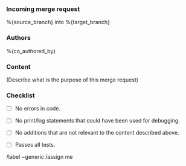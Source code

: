 ### Incoming merge request
%{source_branch} into %{target_branch}

### Authors
%{co_authored_by}

### Content
(Describe what is the purpose of this merge request)

### Checklist
- [ ] No errors in code.
- [ ] No print/log statements that could have been used for debugging.
- [ ] No additions that are not relevant to the content described above.
- [ ] Passes all tests.



/label ~generic
/assign me
